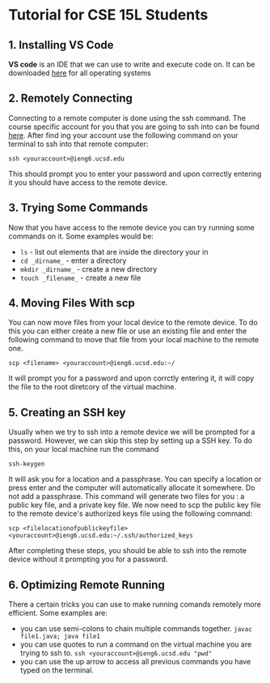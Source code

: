 # Tutorial for CSE 15L Students

## 1. Installing VS Code

**VS code** is an IDE that we can use to write and execute code on. It can be downloaded [here](https://code.visualstudio.com/download) for all operating systems

## 2. Remotely Connecting

Connecting to a remote computer is done using the ssh command. The course specific account for you that you are going to ssh into can be found [here](https://sdacs.ucsd.edu/~icc/index.php). After find ing your account use the following command on your terminal to ssh into that remote computer:

`ssh <youraccount>@ieng6.ucsd.edu`

This should prompt you to enter your password and upon correctly entering it you should have access to the remote device.

## 3. Trying Some Commands

Now that you have access to the remote device you can try running some commands on it. Some examples would be:

- `ls` - list out elements that are inside the directory your in
- `cd _dirname_` - enter a directory
- `mkdir _dirname_` - create a new directory
- `touch _filename_` - create a new file

## 4. Moving Files With scp

You can now move files from your local device to the remote device. To do this you can either create a new file or use an existing file and enter the following command to move that file from your local machine to the remote one.

`scp <filename> <youraccount>@ieng6.ucsd.edu:~/`

It will prompt you for a password and upon corrctly entering it, it will copy the file to the root diretcory of the virtual machine.

## 5. Creating an SSH key

Usually when we try to ssh into a remote device we will be prompted for a password. However, we can skip this step by setting up a SSH key. To do this, on your local machine run the command

`ssh-keygen`

It will ask you for a location and a passphrase. You can specify a location or press enter and the computer will automatically allocate it somewhere. Do not add a passphrase. This command will generate two files for you : a public key file, and a private key file. We now need to scp the public key file to the remote device's authorized keys file using the following command:

`scp <filelocationofpublickeyfile> <youraccount>@ieng6.ucsd.edu:~/.ssh/authorized_keys`

After completing these steps, you should be able to ssh into the remote device without it prompting you for a password.

## 6. Optimizing Remote Running

There a certain tricks you can use to make running comands remotely more efficient. Some examples are:

- you can use semi-colons to chain multiple commands together. `javac file1.java; java file1`
- you can use quotes to run a command on the virtual machine you are trying to ssh to. `ssh <youraccount>@ieng6.ucsd.edu "pwd"`
- you can use the up arrow to access all previous commands you have typed on the terminal.
